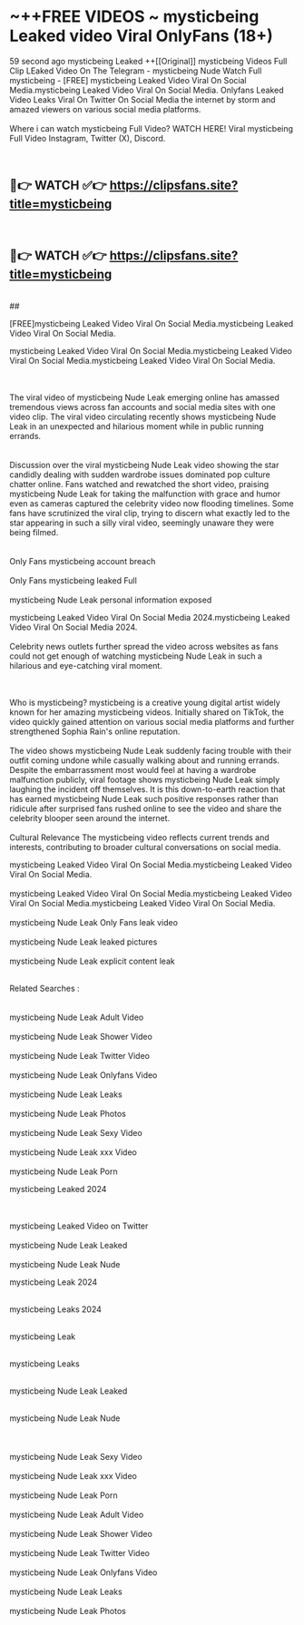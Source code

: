 # ~++FREE VIDEOS ~ mysticbeing Leaked video Viral OnlyFans (18+)<br>


59 second ago mysticbeing Leaked ++[[Original]] mysticbeing Videos Full Clip LEaked Video On The Telegram  - mysticbeing Nude  Watch Full mysticbeing - [FREE] mysticbeing Leaked Video Viral On Social Media.mysticbeing Leaked Video Viral On Social Media.   Onlyfans Leaked Video Leaks Viral On Twitter On Social Media the internet by storm and amazed viewers on various social media platforms. <br><br>
Where i can watch mysticbeing Full Video? WATCH HERE! Viral mysticbeing Full Video Instagram, Twitter (X), Discord. <br>


 <br>

##  🔴👉 WATCH ✅👉  <a href="https://clipsfans.site?title=mysticbeing&ref=git">https://clipsfans.site?title=mysticbeing</a> <br>
  <br>

##  🔴👉 WATCH ✅👉  <a href="https://clipsfans.site?title=mysticbeing&ref=git">https://clipsfans.site?title=mysticbeing</a> <br>
  <br>
  ##



[FREE]mysticbeing Leaked Video Viral On Social Media.mysticbeing Leaked Video Viral On Social Media. <br>

mysticbeing Leaked Video Viral On Social Media.mysticbeing Leaked Video Viral On Social Media.mysticbeing Leaked Video Viral On Social Media. <br>


  <br>

  <br>
The viral video of mysticbeing Nude Leak emerging online has amassed tremendous views across fan accounts and social media sites with one video clip. The viral video circulating recently shows mysticbeing Nude Leak in an unexpected and hilarious moment while in public running errands.<br>
<br>


<br>
Discussion over the viral mysticbeing Nude Leak video showing the star candidly dealing with sudden wardrobe issues dominated pop culture chatter online. Fans watched and rewatched the short video, praising mysticbeing Nude Leak for taking the malfunction with grace and humor even as cameras captured the celebrity video now flooding timelines. Some fans have scrutinized the viral clip, trying to discern what exactly led to the star appearing in such a silly viral video, seemingly unaware they were being filmed.<br>
<br>
<br> 
Only Fans mysticbeing account breach<br>
<br>
Only Fans mysticbeing leaked Full <br>
<br>
mysticbeing Nude Leak personal information exposed<br>

mysticbeing Leaked Video Viral On Social Media 2024.mysticbeing Leaked Video Viral On Social Media 2024. <br>
<br>
Celebrity news outlets further spread the video across websites as fans could not get enough of watching mysticbeing Nude Leak in such a hilarious and eye-catching viral moment.<br>
<br>

<br>
Who is mysticbeing? mysticbeing is a creative young digital artist widely known for her amazing mysticbeing videos. Initially shared on TikTok, the video quickly gained attention on various social media platforms and further strengthened Sophia Rain's online reputation.<br>
<br>
The video shows mysticbeing Nude Leak suddenly facing trouble with their outfit coming undone while casually walking about and running errands. Despite the embarrassment most would feel at having a wardrobe malfunction publicly, viral footage shows mysticbeing Nude Leak simply laughing the incident off themselves. It is this down-to-earth reaction that has earned mysticbeing Nude Leak such positive responses rather than ridicule after surprised fans rushed online to see the video and share the celebrity blooper seen around the internet.<br>
<br>
Cultural Relevance The mysticbeing video reflects current trends and interests, contributing to broader cultural conversations on social media.<br>

mysticbeing Leaked Video Viral On Social Media.mysticbeing Leaked Video Viral On Social Media.<br>
<br>
mysticbeing Leaked Video Viral On Social Media.mysticbeing Leaked Video Viral On Social Media.mysticbeing Leaked Video Viral On Social Media.<br>
<br>
mysticbeing Nude Leak Only Fans leak video<br>
<br>
mysticbeing Nude Leak leaked pictures<br>
<br>
mysticbeing Nude Leak explicit content leak<br>


<br>
Related Searches :<br>
<br>

<br>
mysticbeing Nude Leak Adult Video<br>
<br>
mysticbeing Nude Leak Shower Video<br>
<br>
mysticbeing Nude Leak Twitter Video<br>
<br>
mysticbeing Nude Leak Onlyfans Video<br>
<br>
mysticbeing Nude Leak Leaks<br>
<br>
mysticbeing Nude Leak Photos<br>

<br>
mysticbeing Nude Leak Sexy Video<br>
<br>
mysticbeing Nude Leak xxx Video<br>
<br>
mysticbeing Nude Leak Porn<br>

mysticbeing  Leaked 2024 <br> <br>
<br>

mysticbeing Leaked Video on Twitter <br>
<br>
mysticbeing Nude Leak Leaked<br>
<br>
mysticbeing Nude Leak Nude<br>


mysticbeing  Leak 2024 <br> <br>



mysticbeing  Leaks 2024 <br> <br>



 
mysticbeing  Leak<br> <br>



mysticbeing  Leaks<br> <br>


mysticbeing Nude Leak Leaked<br> <br>

mysticbeing Nude Leak Nude<br> <br>
<br> <br>
mysticbeing Nude Leak Sexy Video
<br> <br>
mysticbeing Nude Leak xxx Video
<br> <br>
mysticbeing Nude Leak Porn
<br> <br>
mysticbeing Nude Leak Adult Video
<br> <br>
mysticbeing Nude Leak Shower Video
<br> <br>
mysticbeing Nude Leak Twitter Video
<br> <br>
mysticbeing Nude Leak Onlyfans Video
<br> <br>
mysticbeing Nude Leak Leaks
<br> <br>
mysticbeing Nude Leak Photos






</p>




 



</p>










